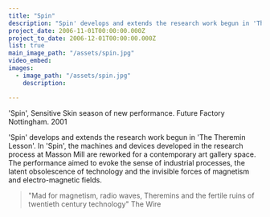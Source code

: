 ```yaml
---
title: "Spin"
description: "Spin' develops and extends the research work begun in 'The Theremin Lesson'."
project_date: 2006-11-01T00:00:00.000Z
project_to_date: 2006-12-01T00:00:00.000Z
list: true
main_image_path: "/assets/spin.jpg"
video_embed: 
images:
  - image_path: "/assets/spin.jpg"
    description:

---
```

'Spin', Sensitive Skin season of new performance. Future Factory Nottingham. 2001

'Spin' develops and extends the research work begun in 'The Theremin Lesson'. In 'Spin', the machines and devices developed in the research process at Masson Mill are reworked for a contemporary art gallery space. The performance aimed to evoke the sense of industrial processes, the latent obsolescence of technology and the invisible forces of magnetism and electro-magnetic fields.

> "Mad for magnetism, radio waves, Theremins and the fertile ruins of twentieth century technology" The Wire